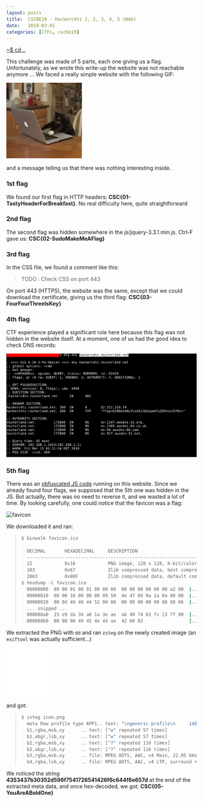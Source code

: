 ```yaml
---
layout: posts
title:  CSCBE19 - Hackerc4tz 1, 2, 3, 4, 5 (Web)
date:   2019-03-01
categories: [CTFs, cscbe19]
---
```


[~$ cd ..](/ctfs/cscbe19/2019/03/01/index.html)

This challenge was made of 5 parts, each one giving us a flag. Unfortunately, as we wrote this write-up the website was not reachable anymore ... We faced a really simple website with the following GIF:

![cat](/assets/res/CTFs/cscbe19/hacker_c4tz/cat.gif)

and a message telling us that there was nothing interesting inside.

### 1st flag

We found our first flag in HTTP headers: **CSC{01-TastyHeaderForBreakfast}**. No real difficulty here, quite straightforward

### 2nd flag

The second flag was hidden somewhere in the js/jquery-3.3.1.min.js. Ctrl-F gave us: **CSC{02-SudoMakeMeAFlag}**

### 3rd flag

In the CSS file, we found a comment like this:

>TODO : Check CSS on port 443

On port 443 (HTTPS), the website was the same, except that we could download the certificate, giving us the third flag: **CSC{03-FourFourThreeIsKey}**

### 4th flag

CTF experience played a significant role here because this flag was not hidden in the website itself. At a moment, one of us had the good idea to check DNS records:

![dns](/assets/res/CTFs/cscbe19/hacker_c4tz/dns.png)

### 5th flag

There was an [obfuscated JS code](/assets/res/CTFs/cscbe19/hacker_c4tz/index.js) running on this website. Since we already found four flags, we supposed that the 5th one was hidden in the JS. But actually, there was no need to reverse it, and we wasted a lot of time.
By looking carefully, one could notice that the favicon was a flag:

![favicon](/assets/res/CTFs/cscbe19/hacker_c4tz/favicon.ico)

We downloaded it and ran:

> ```sh
>$ binwalk favicon.ico
>
>	DECIMAL       HEXADECIMAL     DESCRIPTION
>	--------------------------------------------------------------------------------
>	22            0x16            PNG image, 128 x 128, 8-bit/color RGBA, non-interlaced
>	103           0x67            Zlib compressed data, best compression
>	2063          0x80F           Zlib compressed data, default compression
>$ hexdump -C favicon.ico
>	00000000  00 00 01 00 01 00 80 80  00 00 00 00 00 00 a2 08  |................|
>	00000010  00 00 16 00 00 00 89 50  4e 47 0d 0a 1a 0a 00 00  |.......PNG......|
>	00000020  00 0d 49 48 44 52 00 00  00 80 00 00 00 80 08 06  |..IHDR..........|
>	... snipped ...
>	000008a0  15 e9 da 34 a6 1a 3e ae  ab 40 74 62 fc 13 7f 00  |...4..>..@tb....|
>	000008b0  00 00 00 49 45 4e 44 ae  42 60 82                 |...IEND.B`.|
> ```

We extracted the PNG with `dd` and ran `zsteg` on the newly created image (an `exiftool` was actually sufficient...)

![icon](/assets/res/CTFs/cscbe19/hacker_c4tz/icon.png)

and got:

> ```sh
>$ zsteg icon.png
>	meta Raw profile type APP1.. text: "\ngeneric profile\n     140\n4578696600004d4d002a0000000800030128000300000001000200000213000300000001\n000100008769000400000001000000320000000000049000000700000004303233319101\n00070000000401020300928600070000001e00000068a000000700000004303130300000\n000041534349490000004353437b30352d596f7541726541426f6c644f6e657d\n"
>	b1,rgba,msb,xy      .. text: ["w" repeated 57 times]
>	b1,abgr,lsb,xy      .. text: ["w" repeated 57 times]
>	b2,rgba,msb,xy      .. text: ["?" repeated 116 times]
>	b2,abgr,lsb,xy      .. text: ["?" repeated 116 times]
>	b3,rgba,msb,xy      .. file: MPEG ADTS, AAC, v4 Main, 22.05 kHz, surround + side
>	b4,rgba,lsb,xy      .. file: MPEG ADTS, AAC, v4 LTP, surround + side
> ```

We noticed the string **4353437b30352d596f7541726541426f6c644f6e657d** at the end of the extracted meta data, and once hex-decoded, we got: **CSC{05-YouAreABoldOne}**
